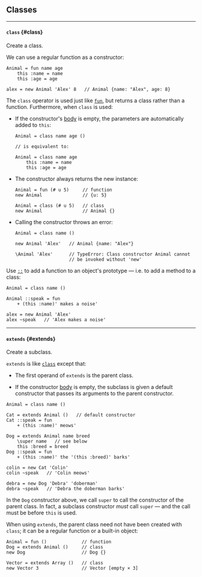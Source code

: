 ## Classes

---

#### `class` {#class}

Create a class.

We can use a regular function as a constructor:

```
Animal = fun name age
    this :name = name
    this :age = age

alex = new Animal 'Alex' 8   // Animal {name: "Alex", age: 8}
```

The `class` operator is used just like [`fun`](?Writing-Functions#fun), but returns a class rather than a function. Furthermore, when `class` is used:

* If the constructor's [body](?Syntax#body-rules) is empty, the parameters are automatically added to `this`:

    ```
    Animal = class name age ()

    // is equivalent to:

    Animal = class name age
        this :name = name
        this :age = age
    ```

* The constructor always returns the new instance:

    ```
    Animal = fun (# u 5)     // function
    new Animal               // {u: 5}

    Animal = class (# u 5)   // class
    new Animal               // Animal {}
    ```

*  Calling the constructor throws an error:

    ```
    Animal = class name ()
    
    new Animal 'Alex'   // Animal {name: "Alex"}
    
    \Animal 'Alex'      // TypeError: Class constructor Animal cannot
                        // be invoked without 'new'
    ```

Use [`::`](?Get-Property#colon-proto-getter) to add a function to an object's prototype — i.e. to add a method to a class:

```
Animal = class name ()

Animal ::speak = fun
    + (this :name)' makes a noise'

alex = new Animal 'Alex'
alex ~speak   // 'Alex makes a noise'
```

---

#### `extends` {#extends}

Create a subclass.

`extends` is like [`class`](#class) except that:

* The first operand of `extends` is the parent class.

* If the constructor [body](?Syntax#body-rules) is empty, the subclass is given a default constructor that passes its arguments to the parent constructor.

```
Animal = class name ()

Cat = extends Animal ()   // default constructor
Cat ::speak = fun
    + (this :name)' meows'

Dog = extends Animal name breed
    \super name   // see below
    this :breed = breed
Dog ::speak = fun
    + (this :name)' the '(this :breed)' barks'

colin = new Cat 'Colin'
colin ~speak   // 'Colin meows'

debra = new Dog 'Debra' 'doberman'
debra ~speak   // 'Debra the doberman barks'  
```

In the `Dog` constructor above, we call `super` to call the constructor of the parent class. In fact, a subclass constructor _must_ call `super` &mdash; and the call must be before `this` is used.

When using `extends`, the parent class need not have been created with `class`; it can be a regular function or a built-in object:

```
Animal = fun ()             // function
Dog = extends Animal ()     // class
new Dog                     // Dog {}

Vector = extends Array ()   // class
new Vector 3                // Vector [empty × 3]
```